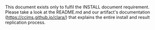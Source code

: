 This document exists only to fulfil the INSTALL document requirement. Please take a look at the README.md and our artifact's documentation (https://ccims.github.io/clara/) that explains the entire install and result replication process.